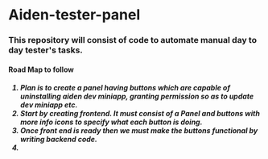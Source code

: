 # Aiden-tester-panel
<h3> This repository will consist of code to automate manual day to day tester's tasks. </h3>
<h4>Road Map to follow </h4>
<h5>
 <ol>
   <li>Plan is to create a panel having buttons which are capable of uninstalling aiden dev miniapp, granting permission so as to update dev miniapp etc. </li>
   <li> Start by creating frontend. It must consist of a Panel and buttons with more info icons to specify what each button is doing. </li>
   <li>Once front end is ready then we must make the buttons functional by writing backend code. </li>
   <li></li>
 </ol>  
</h5>
